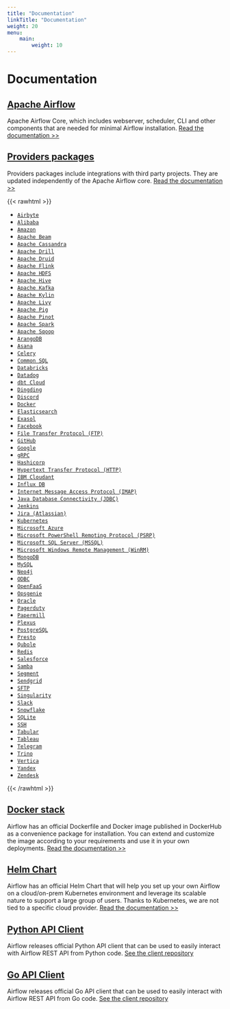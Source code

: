 ```yaml
---
title: "Documentation"
linkTitle: "Documentation"
weight: 20
menu:
    main:
        weight: 10
---
```


# Documentation

## [Apache Airflow](/docs/apache-airflow/stable/index.html)

Apache Airflow Core, which includes webserver, scheduler, CLI and other components that are needed for minimal Airflow installation.
[Read the documentation >>](/docs/apache-airflow/stable/index.html)

## [Providers packages](/docs/apache-airflow-providers/index.html)

Providers packages include integrations with third party projects. They are updated independently of the Apache Airflow core.
[Read the documentation >>](/docs/apache-airflow-providers/index.html)

{{< rawhtml >}}

<ul class="list-providers">

  <li><a href="/docs/apache-airflow-providers-airbyte/stable/index.html"><code>Airbyte</code></a></li>

  <li><a href="/docs/apache-airflow-providers-alibaba/stable/index.html"><code>Alibaba</code></a></li>

  <li><a href="/docs/apache-airflow-providers-amazon/stable/index.html"><code>Amazon</code></a></li>

  <li><a href="/docs/apache-airflow-providers-apache-beam/stable/index.html"><code>Apache Beam</code></a></li>

  <li><a href="/docs/apache-airflow-providers-apache-cassandra/stable/index.html"><code>Apache Cassandra</code></a></li>

  <li><a href="/docs/apache-airflow-providers-apache-drill/stable/index.html"><code>Apache Drill</code></a></li>

  <li><a href="/docs/apache-airflow-providers-apache-druid/stable/index.html"><code>Apache Druid</code></a></li>

  <li><a href="/docs/apache-airflow-providers-apache-flink/stable/index.html"><code>Apache Flink</code></a></li>

  <li><a href="/docs/apache-airflow-providers-apache-hdfs/stable/index.html"><code>Apache HDFS</code></a></li>

  <li><a href="/docs/apache-airflow-providers-apache-hive/stable/index.html"><code>Apache Hive</code></a></li>

  <li><a href="/docs/apache-airflow-providers-apache-kafka/stable/index.html"><code>Apache Kafka</code></a></li>

  <li><a href="/docs/apache-airflow-providers-apache-kylin/stable/index.html"><code>Apache Kylin</code></a></li>

  <li><a href="/docs/apache-airflow-providers-apache-livy/stable/index.html"><code>Apache Livy</code></a></li>

  <li><a href="/docs/apache-airflow-providers-apache-pig/stable/index.html"><code>Apache Pig</code></a></li>

  <li><a href="/docs/apache-airflow-providers-apache-pinot/stable/index.html"><code>Apache Pinot</code></a></li>

  <li><a href="/docs/apache-airflow-providers-apache-spark/stable/index.html"><code>Apache Spark</code></a></li>

  <li><a href="/docs/apache-airflow-providers-apache-sqoop/stable/index.html"><code>Apache Sqoop</code></a></li>

  <li><a href="/docs/apache-airflow-providers-arangodb/stable/index.html"><code>ArangoDB</code></a></li>

  <li><a href="/docs/apache-airflow-providers-asana/stable/index.html"><code>Asana</code></a></li>

  <li><a href="/docs/apache-airflow-providers-celery/stable/index.html"><code>Celery</code></a></li>

  <li><a href="/docs/apache-airflow-providers-common-sql/stable/index.html"><code>Common SQL</code></a></li>

  <li><a href="/docs/apache-airflow-providers-databricks/stable/index.html"><code>Databricks</code></a></li>

  <li><a href="/docs/apache-airflow-providers-datadog/stable/index.html"><code>Datadog</code></a></li>

  <li><a href="/docs/apache-airflow-providers-dbt-cloud/stable/index.html"><code>dbt Cloud</code></a></li>

  <li><a href="/docs/apache-airflow-providers-dingding/stable/index.html"><code>Dingding</code></a></li>

  <li><a href="/docs/apache-airflow-providers-discord/stable/index.html"><code>Discord</code></a></li>

  <li><a href="/docs/apache-airflow-providers-docker/stable/index.html"><code>Docker</code></a></li>

  <li><a href="/docs/apache-airflow-providers-elasticsearch/stable/index.html"><code>Elasticsearch</code></a></li>

  <li><a href="/docs/apache-airflow-providers-exasol/stable/index.html"><code>Exasol</code></a></li>

  <li><a href="/docs/apache-airflow-providers-facebook/stable/index.html"><code>Facebook</code></a></li>

  <li><a href="/docs/apache-airflow-providers-ftp/stable/index.html"><code>File Transfer Protocol (FTP)</code></a></li>

  <li><a href="/docs/apache-airflow-providers-github/stable/index.html"><code>GitHub</code></a></li>

  <li><a href="/docs/apache-airflow-providers-google/stable/index.html"><code>Google</code></a></li>

  <li><a href="/docs/apache-airflow-providers-grpc/stable/index.html"><code>gRPC</code></a></li>

  <li><a href="/docs/apache-airflow-providers-hashicorp/stable/index.html"><code>Hashicorp</code></a></li>

  <li><a href="/docs/apache-airflow-providers-http/stable/index.html"><code>Hypertext Transfer Protocol (HTTP)</code></a></li>

  <li><a href="/docs/apache-airflow-providers-cloudant/stable/index.html"><code>IBM Cloudant</code></a></li>

  <li><a href="/docs/apache-airflow-providers-influxdb/stable/index.html"><code>Influx DB</code></a></li>

  <li><a href="/docs/apache-airflow-providers-imap/stable/index.html"><code>Internet Message Access Protocol (IMAP)</code></a></li>

  <li><a href="/docs/apache-airflow-providers-jdbc/stable/index.html"><code>Java Database Connectivity (JDBC)</code></a></li>

  <li><a href="/docs/apache-airflow-providers-jenkins/stable/index.html"><code>Jenkins</code></a></li>

  <li><a href="/docs/apache-airflow-providers-atlassian-jira/stable/index.html"><code>Jira (Atlassian)</code></a></li>

  <li><a href="/docs/apache-airflow-providers-cncf-kubernetes/stable/index.html"><code>Kubernetes</code></a></li>

  <li><a href="/docs/apache-airflow-providers-microsoft-azure/stable/index.html"><code>Microsoft Azure</code></a></li>

  <li><a href="/docs/apache-airflow-providers-microsoft-psrp/stable/index.html"><code>Microsoft PowerShell Remoting Protocol (PSRP)</code></a></li>

  <li><a href="/docs/apache-airflow-providers-microsoft-mssql/stable/index.html"><code>Microsoft SQL Server (MSSQL)</code></a></li>

  <li><a href="/docs/apache-airflow-providers-microsoft-winrm/stable/index.html"><code>Microsoft Windows Remote Management (WinRM)</code></a></li>

  <li><a href="/docs/apache-airflow-providers-mongo/stable/index.html"><code>MongoDB</code></a></li>

  <li><a href="/docs/apache-airflow-providers-mysql/stable/index.html"><code>MySQL</code></a></li>

  <li><a href="/docs/apache-airflow-providers-neo4j/stable/index.html"><code>Neo4j</code></a></li>

  <li><a href="/docs/apache-airflow-providers-odbc/stable/index.html"><code>ODBC</code></a></li>

  <li><a href="/docs/apache-airflow-providers-openfaas/stable/index.html"><code>OpenFaaS</code></a></li>

  <li><a href="/docs/apache-airflow-providers-opsgenie/stable/index.html"><code>Opsgenie</code></a></li>

  <li><a href="/docs/apache-airflow-providers-oracle/stable/index.html"><code>Oracle</code></a></li>

  <li><a href="/docs/apache-airflow-providers-pagerduty/stable/index.html"><code>Pagerduty</code></a></li>

  <li><a href="/docs/apache-airflow-providers-papermill/stable/index.html"><code>Papermill</code></a></li>

  <li><a href="/docs/apache-airflow-providers-plexus/stable/index.html"><code>Plexus</code></a></li>

  <li><a href="/docs/apache-airflow-providers-postgres/stable/index.html"><code>PostgreSQL</code></a></li>

  <li><a href="/docs/apache-airflow-providers-presto/stable/index.html"><code>Presto</code></a></li>

  <li><a href="/docs/apache-airflow-providers-qubole/stable/index.html"><code>Qubole</code></a></li>

  <li><a href="/docs/apache-airflow-providers-redis/stable/index.html"><code>Redis</code></a></li>

  <li><a href="/docs/apache-airflow-providers-salesforce/stable/index.html"><code>Salesforce</code></a></li>

  <li><a href="/docs/apache-airflow-providers-samba/stable/index.html"><code>Samba</code></a></li>

  <li><a href="/docs/apache-airflow-providers-segment/stable/index.html"><code>Segment</code></a></li>

  <li><a href="/docs/apache-airflow-providers-sendgrid/stable/index.html"><code>Sendgrid</code></a></li>

  <li><a href="/docs/apache-airflow-providers-sftp/stable/index.html"><code>SFTP</code></a></li>

  <li><a href="/docs/apache-airflow-providers-singularity/stable/index.html"><code>Singularity</code></a></li>

  <li><a href="/docs/apache-airflow-providers-slack/stable/index.html"><code>Slack</code></a></li>

  <li><a href="/docs/apache-airflow-providers-snowflake/stable/index.html"><code>Snowflake</code></a></li>

  <li><a href="/docs/apache-airflow-providers-sqlite/stable/index.html"><code>SQLite</code></a></li>

  <li><a href="/docs/apache-airflow-providers-ssh/stable/index.html"><code>SSH</code></a></li>

  <li><a href="/docs/apache-airflow-providers-tabular/stable/index.html"><code>Tabular</code></a></li>

  <li><a href="/docs/apache-airflow-providers-tableau/stable/index.html"><code>Tableau</code></a></li>

  <li><a href="/docs/apache-airflow-providers-telegram/stable/index.html"><code>Telegram</code></a></li>

  <li><a href="/docs/apache-airflow-providers-trino/stable/index.html"><code>Trino</code></a></li>

  <li><a href="/docs/apache-airflow-providers-vertica/stable/index.html"><code>Vertica</code></a></li>

  <li><a href="/docs/apache-airflow-providers-yandex/stable/index.html"><code>Yandex</code></a></li>

  <li><a href="/docs/apache-airflow-providers-zendesk/stable/index.html"><code>Zendesk</code></a></li>

</ul>

{{< /rawhtml >}}

## [Docker stack](/docs/docker-stack/index.html)

Airflow has an official Dockerfile and Docker image published in DockerHub as a convenience package for
installation. You can extend and customize the image according to your requirements and use it in
your own deployments.
[Read the documentation >>](/docs/docker-stack/index.html)


## [Helm Chart](/docs/helm-chart/stable/index.html)

Airflow has an official Helm Chart that will help you set up your own Airflow on a cloud/on-prem Kubernetes environment and leverage its scalable nature to support a large group of users. Thanks to Kubernetes, we are not tied to a specific cloud provider.
[Read the documentation >>](/docs/helm-chart/stable/index.html)

## [Python API Client](https://github.com/apache/airflow-client-python/blob/master/airflow_client/README.md)

Airflow releases official Python API client that can be used to easily interact with Airflow REST API from Python code.
[See the client repository](https://github.com/apache/airflow-client-python)

## [Go API Client](https://github.com/apache/airflow-client-go)

Airflow releases official Go API client that can be used to easily interact with Airflow REST API from Go code.
[See the client repository](https://github.com/apache/airflow-client-go)
